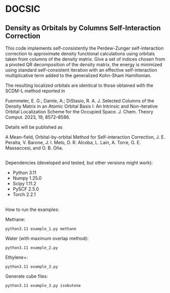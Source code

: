 # DOCSIC
## Density as Orbitals by Columns Self-Interaction Correction 

This code implements self-consistently the Perdew-Zunger self-interaction correction to approximate density functional calculations using orbitals taken from columns of the density matrix. Give a set of indices chosen from a pivoted QR decomposition of the density matrix, the energy is minimized using standard self-consistent iteration with an effective self-interaction multiplicative term added to the generalized Kohn-Sham Hamiltonian. 

The resulting localized orbitals are identical to those obtained with the SCDM-L method reported in 

Fuemmeler, E. G.; Damle, A.; DiStasio, R. A. J. Selected Columns of the Density
Matrix in an Atomic Orbital Basis I: An Intrinsic and Non-iterative Orbital Localization
Scheme for the Occupied Space. J. Chem. Theory Comput. 2023, 19, 8572–8586.

Details will be published as

A Mean-field, Orbital-by-orbital Method for Self-interaction Correction, 
J. E. Peralta, V. Barone, J. I. Melo, D. R. Alcoba, L.
Lain, A. Torre, G. E. Massaccesi, and O. B. Oña.

##

Dependencies (developed and tested, but other versions might work):

- Python 3.11
- Numpy 1.25.0
- Scipy 1.11.2
- PySCF 2.5.0
- Torch 2.2.1


##

How to run the examples:

Methane:
```
python3.11 example_1.py methane
```
Water (with maximum overlap method):
```
python3.11 example_2.py
```
Ethylene+:
```
python3.11 example_3.py
```
Generate cube files:
```
python3.11 example_3.py isobutene
```


 
  
